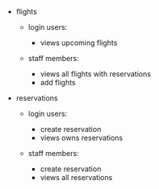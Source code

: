 

- flights
    * login users:
        - views upcoming flights
    
    * staff members:
        - views all flights with reservations
        - add flights


- reservations

    * login users:
        - create reservation
        - views owns reservations
    
    * staff members:
        - create reservation
        - views all reservations